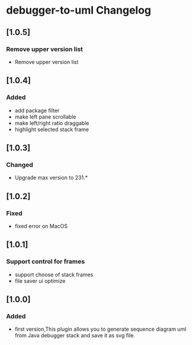 <!-- Keep a Changelog guide -> https://keepachangelog.com -->

# debugger-to-uml Changelog

## [1.0.5]
### Remove upper version list
- Remove upper version list


## [1.0.4]
### Added
- add package filter
- make left pane scrollable
- make left/right ratio draggable
- highlight selected stack frame

## [1.0.3]
### Changed
- Upgrade max version to 231.*

## [1.0.2]
### Fixed
- fixed error on MacOS


## [1.0.1]
### Support control for frames
- support choose of stack frames
- file saver ui optimize


## [1.0.0]
### Added
- first version,This plugin allows you to generate sequence diagram uml from Java debugger stack and save it as svg file.


